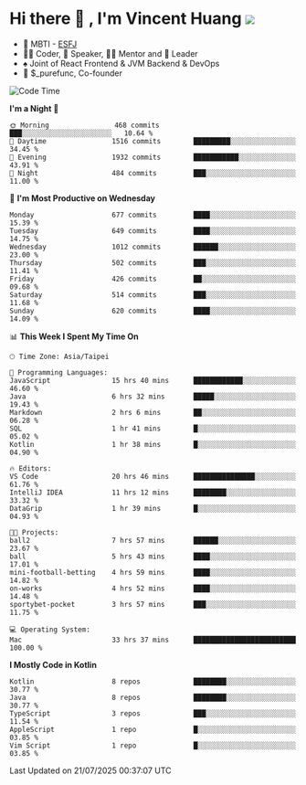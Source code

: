 # Hi there 👋 , I'm Vincent Huang ![](https://komarev.com/ghpvc/?username=Jian-Min-Huang)
- 👀 MBTI - [ESFJ](https://www.16personalities.com/esfj-personality)
- 👨‍💻 Coder, 🎤 Speaker, 👨‍🏫 Mentor and 🚀 Leader
- ♠️ Joint of React Frontend & JVM Backend & DevOps
- 💼 $_purefunc, Co-founder

<!--START_SECTION:waka-->
![Code Time](http://img.shields.io/badge/Code%20Time-5%2C645%20hrs%2018%20mins-blue)

**I'm a Night 🦉** 

```text
🌞 Morning                468 commits         ███░░░░░░░░░░░░░░░░░░░░░░   10.64 % 
🌆 Daytime                1516 commits        █████████░░░░░░░░░░░░░░░░   34.45 % 
🌃 Evening                1932 commits        ███████████░░░░░░░░░░░░░░   43.91 % 
🌙 Night                  484 commits         ███░░░░░░░░░░░░░░░░░░░░░░   11.00 % 
```
📅 **I'm Most Productive on Wednesday** 

```text
Monday                   677 commits         ████░░░░░░░░░░░░░░░░░░░░░   15.39 % 
Tuesday                  649 commits         ████░░░░░░░░░░░░░░░░░░░░░   14.75 % 
Wednesday                1012 commits        ██████░░░░░░░░░░░░░░░░░░░   23.00 % 
Thursday                 502 commits         ███░░░░░░░░░░░░░░░░░░░░░░   11.41 % 
Friday                   426 commits         ██░░░░░░░░░░░░░░░░░░░░░░░   09.68 % 
Saturday                 514 commits         ███░░░░░░░░░░░░░░░░░░░░░░   11.68 % 
Sunday                   620 commits         ████░░░░░░░░░░░░░░░░░░░░░   14.09 % 
```


📊 **This Week I Spent My Time On** 

```text
🕑︎ Time Zone: Asia/Taipei

💬 Programming Languages: 
JavaScript               15 hrs 40 mins      ████████████░░░░░░░░░░░░░   46.60 % 
Java                     6 hrs 32 mins       █████░░░░░░░░░░░░░░░░░░░░   19.43 % 
Markdown                 2 hrs 6 mins        ██░░░░░░░░░░░░░░░░░░░░░░░   06.28 % 
SQL                      1 hr 41 mins        █░░░░░░░░░░░░░░░░░░░░░░░░   05.02 % 
Kotlin                   1 hr 38 mins        █░░░░░░░░░░░░░░░░░░░░░░░░   04.90 % 

🔥 Editors: 
VS Code                  20 hrs 46 mins      ███████████████░░░░░░░░░░   61.76 % 
IntelliJ IDEA            11 hrs 12 mins      ████████░░░░░░░░░░░░░░░░░   33.32 % 
DataGrip                 1 hr 39 mins        █░░░░░░░░░░░░░░░░░░░░░░░░   04.93 % 

🐱‍💻 Projects: 
ball2                    7 hrs 57 mins       ██████░░░░░░░░░░░░░░░░░░░   23.67 % 
ball                     5 hrs 43 mins       ████░░░░░░░░░░░░░░░░░░░░░   17.01 % 
mini-football-betting    4 hrs 59 mins       ████░░░░░░░░░░░░░░░░░░░░░   14.82 % 
on-works                 4 hrs 52 mins       ████░░░░░░░░░░░░░░░░░░░░░   14.48 % 
sportybet-pocket         3 hrs 57 mins       ███░░░░░░░░░░░░░░░░░░░░░░   11.75 % 

💻 Operating System: 
Mac                      33 hrs 37 mins      █████████████████████████   100.00 % 
```

**I Mostly Code in Kotlin** 

```text
Kotlin                   8 repos             ████████░░░░░░░░░░░░░░░░░   30.77 % 
Java                     8 repos             ████████░░░░░░░░░░░░░░░░░   30.77 % 
TypeScript               3 repos             ███░░░░░░░░░░░░░░░░░░░░░░   11.54 % 
AppleScript              1 repo              █░░░░░░░░░░░░░░░░░░░░░░░░   03.85 % 
Vim Script               1 repo              █░░░░░░░░░░░░░░░░░░░░░░░░   03.85 % 
```




 Last Updated on 21/07/2025 00:37:07 UTC
<!--END_SECTION:waka-->

